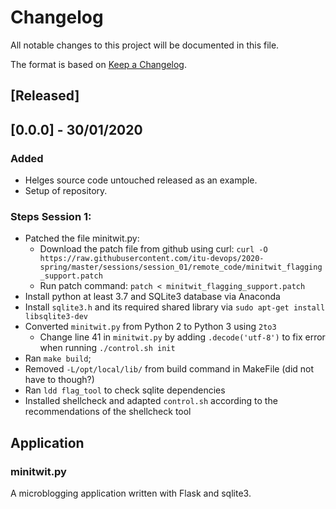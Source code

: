 # Changelog

All notable changes to this project will be documented in this file.

The format is based on [Keep a Changelog](https://keepachangelog.com/en/1.0.0/).

## [Released]

## [0.0.0] - 30/01/2020

### Added

- Helges source code untouched released as an example.
- Setup of repository.

### Steps Session 1:
- Patched the file minitwit.py:
  - Download the patch file from github using curl: `curl -O https://raw.githubusercontent.com/itu-devops/2020-spring/master/sessions/session_01/remote_code/minitwit_flagging_support.patch`
  - Run patch command: `patch < minitwit_flagging_support.patch`
- Install python at least 3.7 and SQLite3 database via Anaconda
- Install `sqlite3.h` and its required shared library via `sudo apt-get install libsqlite3-dev`
- Converted `minitwit.py` from Python 2 to Python 3 using `2to3`
  - Change line 41 in `minitwit.py` by adding `.decode('utf-8')` to fix error when running `./control.sh init`
- Ran `make build`;
- Removed `-L/opt/local/lib/` from build command in MakeFile (did not have to though?)
- Ran `ldd flag_tool` to check sqlite dependencies
- Installed shellcheck and adapted `control.sh` according to the recommendations of the shellcheck tool


## Application

### minitwit.py
A microblogging application written with Flask and sqlite3.